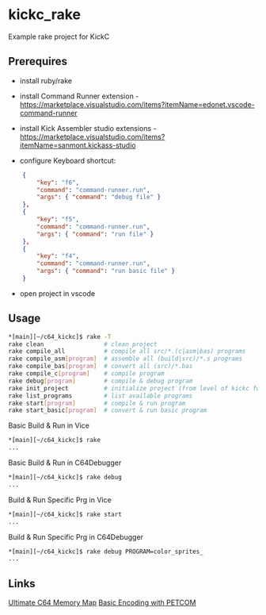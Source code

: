 # kickc_rake

Example rake project for KickC

## Prerequires

- install ruby/rake

- install Command Runner extension - https://marketplace.visualstudio.com/items?itemName=edonet.vscode-command-runner

- install Kick Assembler studio extensions - https://marketplace.visualstudio.com/items?itemName=sanmont.kickass-studio

- configure Keyboard shortcut:

```json
    {
        "key": "f6",
        "command": "command-runner.run",
        "args": { "command": "debug file" }
    },
    {
        "key": "f5",
        "command": "command-runner.run",
        "args": { "command": "run file" }
    },
    {
        "key": "f4",
        "command": "command-runner.run",
        "args": { "command": "run basic file" }
    }
```

- open project in vscode

## Usage

```bash
*[main][~/c64_kickc]$ rake -T
rake clean                 # clean project
rake compile_all           # compile all src/*.(c|asm|bas) programs
rake compile_asm[program]  # assemble all (build|src)/*.s programs
rake compile_bas[program]  # convert all (src)/*.bas
rake compile_c[program]    # compile program
rake debug[program]        # compile & debug program
rake init_project          # initialize project (from level of kickc folder stored in kickc release)
rake list_programs         # list available programs
rake start[program]        # compile & run program
rake start_basic[program]  # convert & run basic program
```

Basic Build & Run in Vice

```bash
*[main][~/c64_kickc]$ rake
...
```

Basic Build & Run in C64Debugger

```bash
*[main][~/c64_kickc]$ rake debug
...
```

Build & Run Specific Prg in Vice

```bash
*[main][~/c64_kickc]$ rake start
...
```

Build & Run Specific Prg in C64Debugger

```bash
*[main][~/c64_kickc]$ rake debug PROGRAM=color_sprites_
...
```

## Links

[Ultimate C64 Memory Map](https://www.pagetable.com/c64ref/c64mem/)
[Basic Encoding with PETCOM](https://www.c64-wiki.com/wiki/PETSCII_Codes_in_Listings)